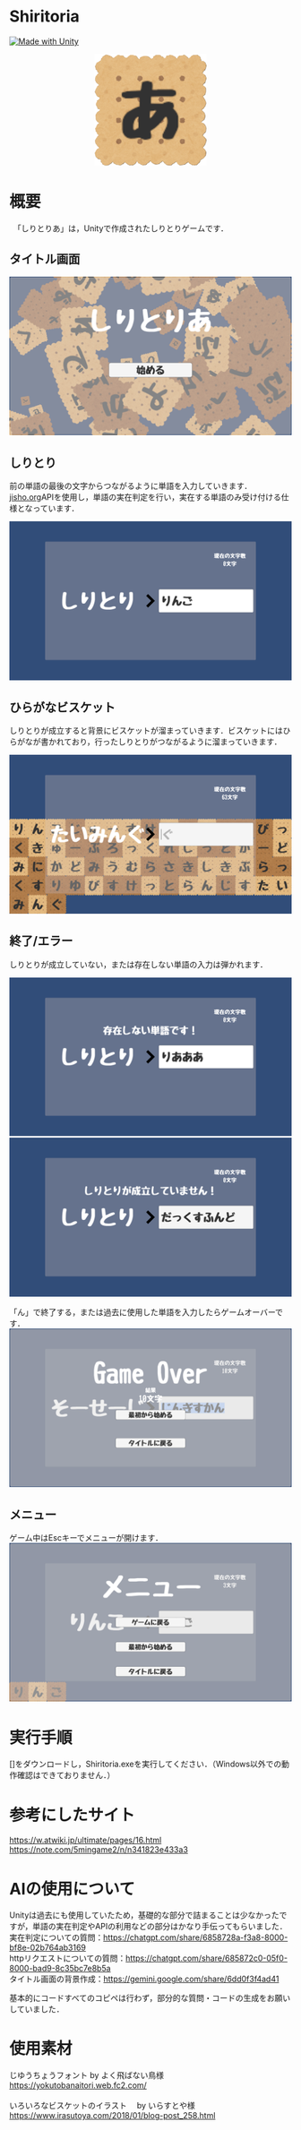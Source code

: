 # Shiritoria
[![Made with Unity](https://img.shields.io/badge/Made%20with-Unity_2022.3.22f1-57b9d3.svg?style=flat&logo=unity)](https://unity3d.com)

<p align="center"><img src="Icons/Shiritoria_Icon.png" alt="代替テキスト" width="200" height="200"></p>


# 概要
　「しりとりあ」は，Unityで作成されたしりとりゲームです．

## タイトル画面
![alt text](Icons/Image1.png)

## しりとり
前の単語の最後の文字からつながるように単語を入力していきます．[jisho.org](https://jisho.org/)APIを使用し，単語の実在判定を行い，実在する単語のみ受け付ける仕様となっています．

![alt text](Icons/Image2.png)

## ひらがなビスケット
しりとりが成立すると背景にビスケットが溜まっていきます．ビスケットにはひらがなが書かれており，行ったしりとりがつながるように溜まっていきます．

![alt text](Icons/Image3.png)

## 終了/エラー
しりとりが成立していない，または存在しない単語の入力は弾かれます．

![alt text](Icons/image4.png)
![alt text](Icons/image5.png)

「ん」で終了する，または過去に使用した単語を入力したらゲームオーバーです．
![alt text](Icons/image6.png)

## メニュー
ゲーム中はEscキーでメニューが開けます．
![alt text](Icons/image7.png)

# 実行手順

[]をダウンロードし，Shiritoria.exeを実行してください．（Windows以外での動作確認はできておりません．）

# 参考にしたサイト
https://w.atwiki.jp/ultimate/pages/16.html<br>
https://note.com/5mingame2/n/n341823e433a3

# AIの使用について

Unityは過去にも使用していたため，基礎的な部分で詰まることは少なかったですが，単語の実在判定やAPIの利用などの部分はかなり手伝ってもらいました．<br>
実在判定についての質問：https://chatgpt.com/share/6858728a-f3a8-8000-bf8e-02b764ab3169<br>
httpリクエストについての質問：https://chatgpt.com/share/685872c0-05f0-8000-bad9-8c35bc7e8b5a<br>
タイトル画面の背景作成：https://gemini.google.com/share/6dd0f3f4ad41<br>

基本的にコードすべてのコピペは行わず，部分的な質問・コードの生成をお願いしていました．

# 使用素材
じゆうちょうフォント by よく飛ばない鳥様 <br>
https://yokutobanaitori.web.fc2.com/ <br>
<br>
いろいろなビスケットのイラスト 　by  いらすとや様 <br>
https://www.irasutoya.com/2018/01/blog-post_258.html